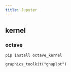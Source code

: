 ```yaml
---
title: Jupyter
---
```


## kernel
### octave
```
pip install octave_kernel
```

```
graphics_toolkit("gnuplot")
```
